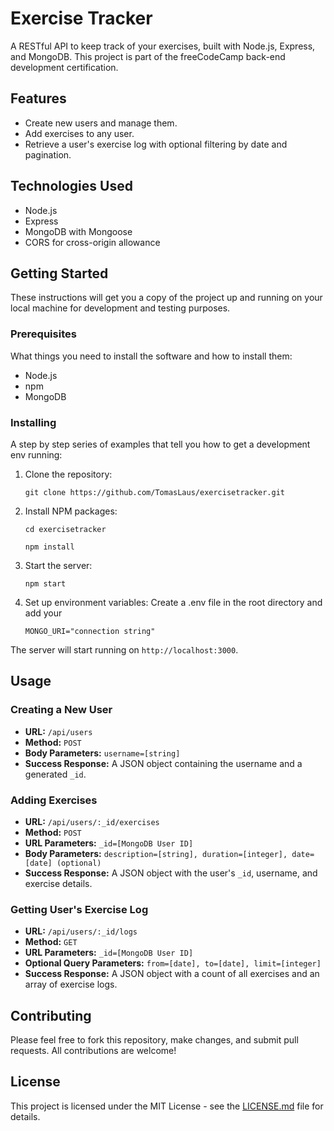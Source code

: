 # Exercise Tracker

A RESTful API to keep track of your exercises, built with Node.js, Express, and MongoDB. This project is part of the freeCodeCamp back-end development certification.

## Features

- Create new users and manage them.
- Add exercises to any user.
- Retrieve a user's exercise log with optional filtering by date and pagination.

## Technologies Used

- Node.js
- Express
- MongoDB with Mongoose
- CORS for cross-origin allowance

## Getting Started

These instructions will get you a copy of the project up and running on your local machine for development and testing purposes.

### Prerequisites

What things you need to install the software and how to install them:

- Node.js
- npm
- MongoDB

### Installing

A step by step series of examples that tell you how to get a development env running:

1. Clone the repository: 
    
    `git clone https://github.com/TomasLaus/exercisetracker.git`


2. Install NPM packages:

    `cd exercisetracker`

    `npm install`

3. Start the server:

    `npm start`

4. Set up environment variables: Create a .env file in the root directory and add your

    `MONGO_URI="connection string"`

The server will start running on `http://localhost:3000`.

## Usage

### Creating a New User

- **URL:** `/api/users`
- **Method:** `POST`
- **Body Parameters:** `username=[string]`
- **Success Response:** A JSON object containing the username and a generated `_id`.

### Adding Exercises

- **URL:** `/api/users/:_id/exercises`
- **Method:** `POST`
- **URL Parameters:** `_id=[MongoDB User ID]`
- **Body Parameters:** `description=[string], duration=[integer], date=[date] (optional)`
- **Success Response:** A JSON object with the user's `_id`, username, and exercise details.

### Getting User's Exercise Log

- **URL:** `/api/users/:_id/logs`
- **Method:** `GET`
- **URL Parameters:** `_id=[MongoDB User ID]`
- **Optional Query Parameters:** `from=[date], to=[date], limit=[integer]`
- **Success Response:** A JSON object with a count of all exercises and an array of exercise logs.

## Contributing

Please feel free to fork this repository, make changes, and submit pull requests. All contributions are welcome!

## License

This project is licensed under the MIT License - see the [LICENSE.md](LICENSE.md) file for details.
